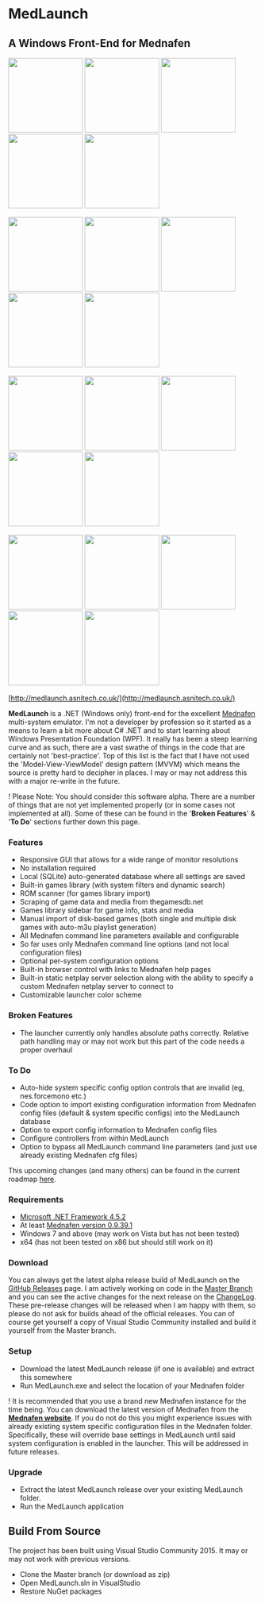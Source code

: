 # MedLaunch
## A Windows Front-End for Mednafen

<a href="http://medlaunch.asnitech.co.uk/user/pages/03.screenshots/games1.png"><img src="http://medlaunch.asnitech.co.uk/user/pages/03.screenshots/games1.png" width="150" /></a>
<a href="http://medlaunch.asnitech.co.uk/user/pages/03.screenshots/games2.png"><img src="http://medlaunch.asnitech.co.uk/user/pages/03.screenshots/games2.png" width="150" /></a>
<a href="http://medlaunch.asnitech.co.uk/user/pages/03.screenshots/games3.png"><img src="http://medlaunch.asnitech.co.uk/user/pages/03.screenshots/games3.png" width="150" /></a>
<a href="http://medlaunch.asnitech.co.uk/user/pages/03.screenshots/games4.png"><img src="http://medlaunch.asnitech.co.uk/user/pages/03.screenshots/games4.png" width="150" /></a>
<a href="http://medlaunch.asnitech.co.uk/user/pages/03.screenshots/games6.png"><img src="http://medlaunch.asnitech.co.uk/user/pages/03.screenshots/games6.png" width="150" /></a>

<a href="http://medlaunch.asnitech.co.uk/user/pages/03.screenshots/games5.png"><img src="http://medlaunch.asnitech.co.uk/user/pages/03.screenshots/games5.png" width="150" /></a>
<a href="http://medlaunch.asnitech.co.uk/user/pages/03.screenshots/games7.png"><img src="http://medlaunch.asnitech.co.uk/user/pages/03.screenshots/games7.png" width="150" /></a>
<a href="http://medlaunch.asnitech.co.uk/user/pages/03.screenshots/configs1.png"><img src="http://medlaunch.asnitech.co.uk/user/pages/03.screenshots/configs1.png" width="150" /></a>
<a href="http://medlaunch.asnitech.co.uk/user/pages/03.screenshots/configs2.png"><img src="http://medlaunch.asnitech.co.uk/user/pages/03.screenshots/configs2.png" width="150" /></a>
<a href="http://medlaunch.asnitech.co.uk/user/pages/03.screenshots/configs3.png"><img src="http://medlaunch.asnitech.co.uk/user/pages/03.screenshots/configs3.png" width="150" /></a>

<a href="http://medlaunch.asnitech.co.uk/user/pages/03.screenshots/settings1.png"><img src="http://medlaunch.asnitech.co.uk/user/pages/03.screenshots/settings1.png" width="150" /></a>
<a href="http://medlaunch.asnitech.co.uk/user/pages/03.screenshots/settings2.png"><img src="http://medlaunch.asnitech.co.uk/user/pages/03.screenshots/settings2.png" width="150" /></a>
<a href="http://medlaunch.asnitech.co.uk/user/pages/03.screenshots/settings3.png"><img src="http://medlaunch.asnitech.co.uk/user/pages/03.screenshots/settings3.png" width="150" /></a>
<a href="http://medlaunch.asnitech.co.uk/user/pages/03.screenshots/settings4.png"><img src="http://medlaunch.asnitech.co.uk/user/pages/03.screenshots/settings4.png" width="150" /></a>
<a href="http://medlaunch.asnitech.co.uk/user/pages/03.screenshots/settings5.png"><img src="http://medlaunch.asnitech.co.uk/user/pages/03.screenshots/settings5.png" width="150" /></a>


<a href="http://medlaunch.asnitech.co.uk/user/pages/03.screenshots/settings6.png"><img src="http://medlaunch.asnitech.co.uk/user/pages/03.screenshots/settings6.png" width="150" /></a>
<a href="http://medlaunch.asnitech.co.uk/user/pages/03.screenshots/settings7.png"><img src="http://medlaunch.asnitech.co.uk/user/pages/03.screenshots/settings7.png" width="150" /></a>
<a href="http://medlaunch.asnitech.co.uk/user/pages/03.screenshots/updates1.png"><img src="http://medlaunch.asnitech.co.uk/user/pages/03.screenshots/updates1.png" width="150" /></a>
<a href="http://medlaunch.asnitech.co.uk/user/pages/03.screenshots/updates3.png"><img src="http://medlaunch.asnitech.co.uk/user/pages/03.screenshots/updates3.png" width="150" /></a>
<a href="http://medlaunch.asnitech.co.uk/user/pages/03.screenshots/help1.png"><img src="http://medlaunch.asnitech.co.uk/user/pages/03.screenshots/help1.png" width="150" /></a>

[http://medlaunch.asnitech.co.uk/](http://medlaunch.asnitech.co.uk/)

**MedLaunch** is a .NET (Windows only) front-end for the excellent [Mednafen](http://mednafen.fobby.net/) multi-system emulator. I'm not a developer by profession so it started as a means to learn a bit more about C# .NET and to start learning about Windows Presentation Foundation (WPF). It really has been a steep learning curve and as such, there are a vast swathe of things in the code that are certainly not 'best-practice'. Top of this list is the fact that I have not used the 'Model-View-ViewModel' design pattern (MVVM) which means the source is pretty hard to decipher in places. I may or may not address this with a major re-write in the future.

! Please Note: You should consider this software alpha. There are a number of things that are not yet implemented properly (or in some cases not implemented at all). Some of these can be found in the '**Broken Features**' & '**To Do**' sections further down this page.

### Features
* Responsive GUI that allows for a wide range of monitor resolutions
* No installation required
* Local (SQLite) auto-generated database where all settings are saved
* Built-in games library (with system filters and dynamic search)
* ROM scanner (for games library import)
* Scraping of game data and media from thegamesdb.net
* Games library sidebar for game info, stats and media
* Manual import of disk-based games (both single and multiple disk games with auto-m3u playlist generation)
* All Mednafen command line parameters available and configurable
* So far uses only Mednafen command line options (and not local configuration files)
* Optional per-system configuration options
* Built-in browser control with links to Mednafen help pages
* Built-in static netplay server selection along with the ability to specify a custom Mednafen netplay server to connect to
* Customizable launcher color scheme

### Broken Features
* The launcher currently only handles absolute paths correctly. Relative path handling may or may not work but this part of the code needs a proper overhaul

### To Do
* Auto-hide system specific config option controls that are invalid (eg, nes.forcemono etc.)
* Code option to import existing configuration information from Mednafen config files (default & system specific configs) into the MedLaunch database
* Option to export config information to Mednafen config files
* Configure controllers from within MedLaunch
* Option to bypass all MedLaunch command line parameters (and just use already existing Mednafen cfg files)

This upcoming changes (and many others) can be found in the current roadmap [here](http://medlaunch.asnitech.co.uk/roadmap).

### Requirements
* [Microsoft .NET Framework 4.5.2](https://www.microsoft.com/en-gb/download/details.aspx?id=42643)
* At least [Mednafen version 0.9.39.1](http://mednafen.fobby.net/releases/) 
* Windows 7 and above (may work on Vista but has not been tested)
* x64 (has not been tested on x86 but should still work on it)

### Download
You can always get the latest alpha release build of MedLaunch on the [GitHub Releases](https://github.com/Asnivor/MedLaunch/releases) page. I am actively working on code in the [Master Branch](https://github.com/Asnivor/MedLaunch/tree/master) and you can see the active changes for the next release on the [ChangeLog](http://medlaunch.asnitech.co.uk/changelog). These pre-release changes will be released when I am happy with them, so please do not ask for builds ahead of the official releases. You can of course get yourself a copy of Visual Studio Community installed and build it yourself from the Master branch. 

### Setup
* Download the latest MedLaunch release (if one is available) and extract this somewhere
* Run MedLaunch.exe and select the location of your Mednafen folder

! It is recommended that you use a brand new Mednafen instance for the time being. You can download the latest version of Mednafen from the [**Mednafen website**](http://mednafen.fobby.net/releases/). If you do not do this you might experience issues with already existing system specific configuration files in the Mednafen folder. Specifically, these will override base settings in MedLaunch until said system configuration is enabled in the launcher. This will be addressed in future releases.

### Upgrade
* Extract the latest MedLaunch release over your existing MedLaunch folder.
* Run the MedLaunch application

## Build From Source
The project has been built using Visual Studio Community 2015. It may or may not work with previous versions.
* Clone the Master branch (or download as zip)
* Open MedLaunch.sln in VisualStudio
* Restore NuGet packages
